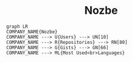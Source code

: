 <h1 align="center">Nozbe</h1>

```mermaid
graph LR
COMPANY_NAME{Nozbe}
COMPANY_NAME ---> U{Users} ---> UN[10]
COMPANY_NAME ---> R{Repositories} ---> RN[80]
COMPANY_NAME ---> G{Gists} ---> GN[66]
COMPANY_NAME ---> ML{Most Used<br>Languages}
```
